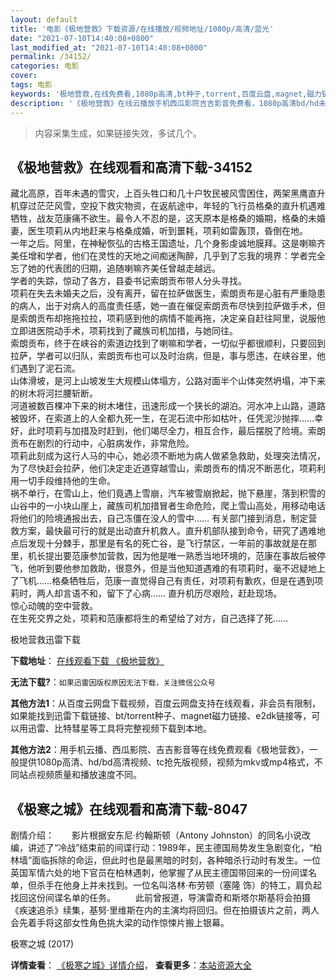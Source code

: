 ```yaml
---
layout: default
title: '电影《极地营救》下载资源/在线播放/视频地址/1080p/高清/蓝光'
date: "2021-07-10T14:40:08+0800"
last_modified_at: "2021-07-10T14:40:08+0800"
permalink: /34152/
categories: 电影
cover:
tags: 电影
keywords: '极地营救,在线免费看,1080p高清,bt种子,torrent,百度云盘,magnet,磁力链,迅雷下载资源'
description: '《极地营救》在线云播放手机西瓜影院吉吉影音免费看，1080p高清bd/hd未删减完整版和tc抢先枪版，mkv/mp4格式，附带bt/torrent种子、magnet/磁力链、百度云盘、网盘资源迅雷下载链接'
---
```


>内容采集生成，如果链接失效，多试几个。


## 《极地营救》在线观看和高清下载-34152

藏北高原，百年未遇的雪灾，上百头牲口和几十户牧民被风雪困住，两架黑鹰直升机穿过茫茫风雪，空投下救灾物资，在返航途中，年轻的飞行员格桑的直升机遇难牺牲，战友范康痛不欲生。最令人不忍的是，这天原本是格桑的婚期，格桑的未婚妻，医生项莉从内地赶来与格桑成婚，听到噩耗，项莉如雷轰顶，昏倒在地。<br /> 一年之后。阿里，在神秘恢弘的古格王国遗址，几个身影虔诚地膜拜。这是喇嘛齐美任增和学者，他们在灵性的天地之间痴迷陶醉，几乎到了忘我的境界：学者完全忘了她的代表团的归期，追随喇嘛齐美任曾越走越远。<br /> 学者的失踪，惊动了各方，县委书记索朗贡布带人分头寻找。<br /> 项莉在失去未婚夫之后，没有离开，留在拉萨做医生，索朗贡布是心脏有严重隐患的病人，出于对病人的高度责任感，她一直在催促索朗贡布尽快到拉萨做手术，但是索朗贡布却拖拖拉拉，项莉感到他的病情不能再拖，决定亲自赶往阿里，说服他立即进医院动手术，项莉找到了藏族司机加措，与她同往。<br /> 索朗贡布，终于在峡谷的索道边找到了喇嘛和学者，一切似乎都很顺利，只要回到拉萨，学者可以归队，索朗贡布也可以及时治病，但是，事与愿违，在峡谷里，他们遇到了泥石流。<br /> 山体滑坡，是河上山坡发生大规模山体塌方，公路对面半个山体突然坍塌，冲下来的树木将河拦腰斩断。<br /> 河道被数百棵冲下来的树木堵住，迅速形成一个狭长的湖泊。河水冲上山路，道路被毁坏，在索道上的人全都九死一生，在泥石流中形如枯叶，任凭泥沙抛摔……幸好，此时项莉与加措及时赶到，他们竭尽全力，相互合作，最后摆脱了险境。索朗贡布在剧烈的行动中，心脏病发作，非常危险。<br /> 项莉此刻成为这行人马的中心，她必须不断地为病人做紧急救助，处理突法情况，为了尽快赶会拉萨，他们决定走近道穿越雪山，索朗贡布的情况不断恶化，项莉利用一切手段维持他的生命。<br /> 祸不单行，在雪山上，他们竟遇上雪崩，汽车被雪崩掀起，抛下悬崖，落到积雪的山谷中的一小块山崖上，藏族司机加措冒者生命危险，爬上雪山高处，用移动电话将他们的险境通报出去，自己冻僵在没人的雪中&hellip;… 有关部门接到消息，制定营救方案，最快最可行的就是出动直升机救人。直升机部队接到命令，研究了遇难地点后发现十分棘手，那里是有名的死亡谷，是飞行禁区，一年前的事故就是在那里，机长提出要范康参加营救，因为他是唯一熟悉当地环境的，范康在事故后被停飞，他听到要他参加救助，很意外，但是当他知道遇难的有项莉时，毫不迟疑地上了飞机&hellip;…格桑牺牲后，范康一直觉得自己有责任，对项莉有歉疚，但是在遇到项莉时，两人却言语不和，留下了心病&hellip;… 直升机历尽艰险，赶赴现场。<br /> 惊心动魄的空中营救。<br /> 在生死交界之处，项莉和范康都将生的希望给了对方，自己选择了死……


极地营救迅雷下载

**下载地址**： [在线观看下载 《极地营救》](https://www.993dy.com//vod-detail-id-14769.html) 


**无法下载?**：`如果迅雷因版权原因无法下载，关注微信公众号 `

**其他方法1**：从百度云网盘下载视频，百度云网盘支持在线观看，非会员有限制，如果能找到迅雷下载链接、bt/torrent种子、magnet磁力链接、e2dk链接等，可以用迅雷、比特彗星等工具将完整视频下载到本地。

**其他方法2**：用手机云播、西瓜影院、吉吉影音等在线免费观看《极地营救》，一般提供1080p高清、hd/bd高清视频、tc抢先版视频，视频为mkv或mp4格式，不同站点视频质量和播放速度不同。


## 《极寒之城》在线观看和高清下载-8047

剧情介绍：　　影片根据安东尼·约翰斯顿（Antony Johnston）的同名小说改编，讲述了“冷战”结束前的间谍行动：1989年，民主德国局势发生急剧变化，“柏林墙”面临拆除的命运，但此时也是最黑暗的时刻，各种暗杀行动时有发生。一位英国军情六处的地下官员在柏林遇刺，他掌握了从民主德国带回来的一份间谍名单，但杀手在他身上并未找到。一位名叫洛林·布劳顿（塞隆 饰）的特工，肩负起找回这份间谍名单的任务。 　　此前曾报道，导演雷奇和斯塔尔斯基将会拍摄《疾速追杀》续集，基努·里维斯在内的主演均将回归。但在拍摄该片之前，两人会先着手将这部女性角色挑大梁的动作惊悚片搬上银幕。


极寒之城 (2017)

**详情查看**： [《极寒之城》详情介绍](/movie/8047/)， **查看更多**：[本站资源大全](/movie/t/all/)

